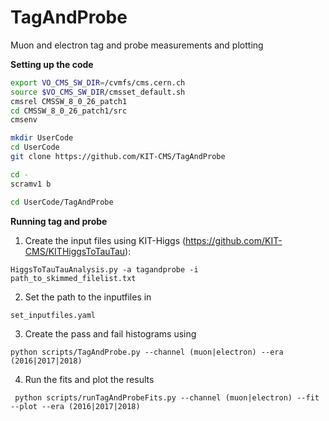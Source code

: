 # TagAndProbe
Muon and electron tag and probe measurements and plotting

**Setting up the code**
```bash
export VO_CMS_SW_DIR=/cvmfs/cms.cern.ch
source $VO_CMS_SW_DIR/cmsset_default.sh
cmsrel CMSSW_8_0_26_patch1
cd CMSSW_8_0_26_patch1/src
cmsenv

mkdir UserCode 
cd UserCode
git clone https://github.com/KIT-CMS/TagAndProbe

cd -
scramv1 b 

cd UserCode/TagAndProbe
```

**Running tag and probe**

1. Create the input files using KIT-Higgs (https://github.com/KIT-CMS/KITHiggsToTauTau):

`HiggsToTauTauAnalysis.py -a tagandprobe -i path_to_skimmed_filelist.txt`

2. Set the path to the inputfiles in 

`set_inputfiles.yaml`

3. Create the pass and fail histograms using

`python scripts/TagAndProbe.py --channel (muon|electron) --era (2016|2017|2018)`

4. Run the fits and plot the results

` python scripts/runTagAndProbeFits.py --channel (muon|electron) --fit --plot --era (2016|2017|2018)`

